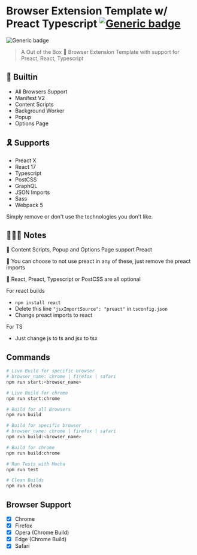 # Browser Extension Template w/ Preact Typescript [![Generic badge](https://img.shields.io/twitter/follow/KarmakarDebdut?style=social)](https://twitter.com/KarmakarDebdut)

![Generic badge](https://img.shields.io/badge/build-success-brightgreen.svg)

> A Out of the Box 🎁 Browser Extension Template with support for Preact, React, Typescript

## 🏡 Builtin

- All Browsers Support
- Manifest V2
- Content Scripts
- Background Worker
- Popup
- Options Page

## 🎗 Supports

- Preact X
- React 17
- Typescript
- PostCSS
- GraphQL
- JSON Imports
- Sass
- Webpack 5

Simply remove or don't use the technologies you don't like.

## 👩🏻‍🏫 Notes

🥇 Content Scripts, Popup and Options Page support Preact

🥈 You can choose to not use preact in any of these, just remove the preact imports

🥉 React, Preact, Typescript or PostCSS are all optional

For react builds

- `npm install react`
- Delete this line `"jsxImportSource": "preact"` in `tsconfig.json`
- Change preact imports to react

For TS

- Just change js to ts and jsx to tsx

## Commands

```sh
# Live Build for specific browser
# browser_name: chrome | firefox | safari 
npm run start:<browser_name>

# Live Build for chrome
npm run start:chrome

# Build for all Browsers
npm run build

# Build for specific browser
# browser_name: chrome | firefox | safari 
npm run build:<browser_name>

# Build for chrome
npm run build:chrome

# Run Tests with Mocha
npm run test

# Clean Builds
npm run clean
```

## Browser Support

- [x] Chrome
- [x] Firefox
- [x] Opera (Chrome Build)
- [x] Edge (Chrome  Build)
- [x] Safari
